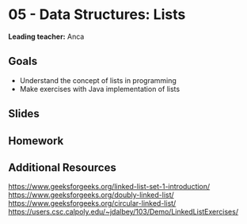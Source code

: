 # 05 - Data Structures: Lists

**Leading teacher:** Anca

## Goals
- Understand the concept of lists in programming
- Make exercises with Java implementation of lists

## Slides

<GoogleSlides src="https://docs.google.com/presentation/d/e/2PACX-1vSr6F6309N3wBgzfe9wGyP-vbW7q794IycXIBDTG0yUwONrLYB3Z3S0EoDnv3-B4D0vOqb8pFLU6Zgp/embed?start=false&loop=false&delayms=3000"></GoogleSlides>

## Homework



## Additional Resources

https://www.geeksforgeeks.org/linked-list-set-1-introduction/
https://www.geeksforgeeks.org/doubly-linked-list/
https://www.geeksforgeeks.org/circular-linked-list/
https://users.csc.calpoly.edu/~jdalbey/103/Demo/LinkedListExercises/